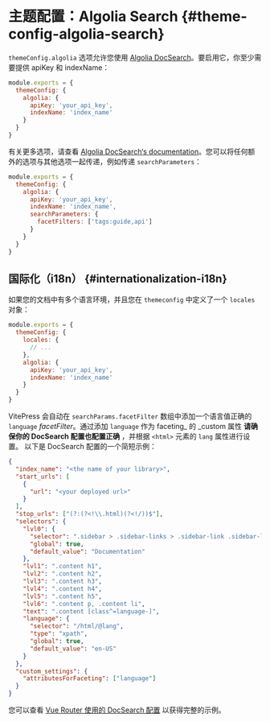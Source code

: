 # 主题配置：Algolia Search {#theme-config-algolia-search}

`themeConfig.algolia` 选项允许您使用 [Algolia DocSearch](https://docsearch.algolia.com/)。要启用它，你至少需要提供 apiKey 和 indexName：

```js
module.exports = {
  themeConfig: {
    algolia: {
      apiKey: 'your_api_key',
      indexName: 'index_name'
    }
  }
}
```

有关更多选项，请查看 [Algolia DocSearch‘s documentation](https://docsearch.algolia.com/docs/behavior)。您可以将任何额外的选项与其他选项一起传递，例如传递 `searchParameters`：

```js
module.exports = {
  themeConfig: {
    algolia: {
      apiKey: 'your_api_key',
      indexName: 'index_name',
      searchParameters: {
        facetFilters: ['tags:guide,api']
      }
    }
  }
}
```

## 国际化（i18n） {#internationalization-i18n}

如果您的文档中有多个语言环境，并且您在 `themeconfig` 中定义了一个 `locales` 对象：

```js
module.exports = {
  themeConfig: {
    locales: {
      // ...
    },
    algolia: {
      apiKey: 'your_api_key',
      indexName: 'index_name'
    }
  }
}
```

VitePress 会自动在 `searchParams.facetFilter` 数组中添加一个语言值正确的 `language` _facetFilter_。通过添加 `language` 作为 faceting\_ 的 \_custom 属性 **请确保你的 DocSearch 配置也配置正确** ，并根据 `<html>` 元素的 `lang` 属性进行设置。 以下是 DocSearch 配置的一个简短示例：

```json
{
  "index_name": "<the name of your library>",
  "start_urls": [
    {
      "url": "<your deployed url>"
    }
  ],
  "stop_urls": ["(?:(?<!\\.html)(?<!/))$"],
  "selectors": {
    "lvl0": {
      "selector": ".sidebar > .sidebar-links > .sidebar-link .sidebar-link-item.active",
      "global": true,
      "default_value": "Documentation"
    },
    "lvl1": ".content h1",
    "lvl2": ".content h2",
    "lvl3": ".content h3",
    "lvl4": ".content h4",
    "lvl5": ".content h5",
    "lvl6": ".content p, .content li",
    "text": ".content [class^=language-]",
    "language": {
      "selector": "/html/@lang",
      "type": "xpath",
      "global": true,
      "default_value": "en-US"
    }
  },
  "custom_settings": {
    "attributesForFaceting": ["language"]
  }
}
```

您可以查看 [Vue Router 使用的 DocSearch 配置](https://github.com/algolia/docsearch-configs/blob/master/configs/next_router_vuejs.json) 以获得完整的示例。
